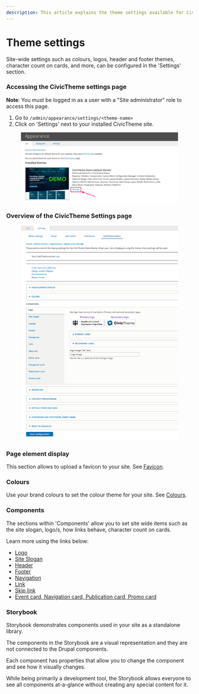 ```yaml
---
description: This article explains the theme settings available for CivicTheme
---
```


# Theme settings

Site-wide settings such as colours, logos, header and footer themes, character count on cards, and more, can be configured in the 'Settings' section.

### Accessing the CivicTheme settings page <a href="#civicthemeconfiguration-accessingthecivicthemeconfigurationpage" id="civicthemeconfiguration-accessingthecivicthemeconfigurationpage"></a>

**Note**: You must be logged in as a user with a "Site administrator" role to access this page.

1. Go to `/admin/appearance/settings/<theme-name>`
2. Click on 'Settings' next to your installed CivicTheme site.

<figure><img src="../../../.gitbook/assets/31b2eea2-e4b8-48bc-bcfc-e7fbf344735c.png" alt=""><figcaption></figcaption></figure>

### Overview of the CivicTheme Settings page <a href="#civicthemeconfiguration-overviewofthecivicthemeconfigurationpage" id="civicthemeconfiguration-overviewofthecivicthemeconfigurationpage"></a>

<figure><img src="../../../.gitbook/assets/theme-settings.png" alt=""><figcaption></figcaption></figure>

### Page element display <a href="#civicthemeconfiguration-colors" id="civicthemeconfiguration-colors"></a>

This section allows to upload a favicon to your site. See [Favicon](favicon.md).

### Colours <a href="#civicthemeconfiguration-colors" id="civicthemeconfiguration-colors"></a>

Use your brand colours to set the colour theme for your site. See [Colours](colours.md).

### Components <a href="#civicthemeconfiguration-components" id="civicthemeconfiguration-components"></a>

The sections within 'Components' allow you to set site wide items such as the site slogan, logo/s, how links behave, character count on cards.

Learn more using the links below:

* [Logo](logo.md)
* [Site Slogan](site-slogan.md)
* [Header](header.md)
* [Footer](footer.md)
* [Navigation](navigation.md)
* [Link](link.md)
* [Skip link](skip-link.md)
* [Event card, Navigation card, Publication card, Promo card](cards.md)

### Storybook <a href="#civicthemeconfiguration-storybookfor-your_theme-theme" id="civicthemeconfiguration-storybookfor-your_theme-theme"></a>

Storybook demonstrates components used in your site as a standalone library.

The components in the Storybook are a visual representation and they are not connected to the Drupal components.

Each component has properties that allow you to change the component and see how it visually changes.

While being primarily a development tool, the Storybook allows everyone to see all components at-a-glance without creating any special content for it.
